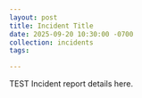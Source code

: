 ```yaml
---
layout: post
title: Incident Title
date: 2025-09-20 10:30:00 -0700
collection: incidents
tags: 

---
```


TEST Incident report details here.
